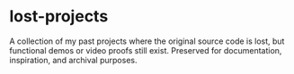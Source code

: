 # lost-projects
A collection of my past projects where the original source code is lost, but functional demos or video proofs still exist. Preserved for documentation, inspiration, and archival purposes.
